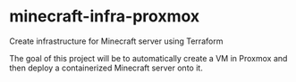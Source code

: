 # minecraft-infra-proxmox
Create infrastructure for Minecraft server using Terraform

The goal of this project will be to automatically create a VM in Proxmox and then deploy a containerized Minecraft server onto it. 
